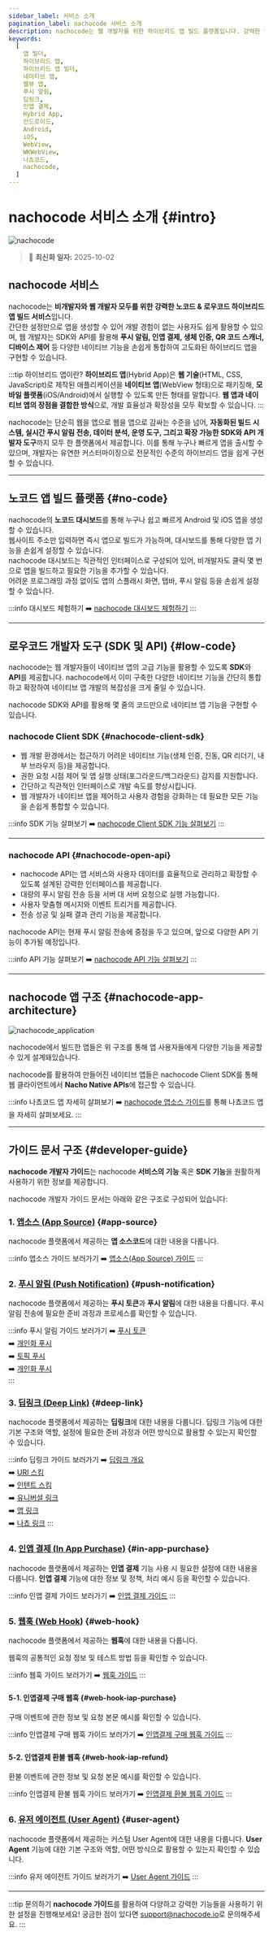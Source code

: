 ```yaml
---
sidebar_label: 서비스 소개
pagination_label: nachocode 서비스 소개
description: nachocode는 웹 개발자를 위한 하이브리드 앱 빌드 플랫폼입니다. 강력한 SDK와 API 개발자 도구를 통해 푸시 알림, 인앱 결제, 생체 인증, QR 코드 스캐너, 디바이스 제어 등 고급 네이티브 기능을 손쉽게 구현하여, 혁신적인 하이브리드 앱 개발을 실현할 수 있습니다. nachocode 개발자 가이드에서 각 기능을 원활히 사용하기 위한 설정과 사용법을 확인하세요.
keywords:
  [
    앱 빌더,
    하이브리드 앱,
    하이브리드 앱 빌더,
    네이티브 앱,
    웹뷰 앱,
    푸시 알림,
    딥링크,
    인앱 결제,
    Hybrid App,
    안드로이드,
    Android,
    iOS,
    WebView,
    WKWebView,
    나쵸코드,
    nachocode,
  ]
---
```


# nachocode 서비스 소개 {#intro}

![nachocode](/img/docs/nachocode.png)

> 🔔 **최신화 일자:** 2025-10-02

## nachocode 서비스

nachocode는 **비개발자와 웹 개발자 모두를 위한 강력한 노코드 & 로우코드 하이브리드 앱 빌드 서비스**입니다.  
간단한 설정만으로 앱을 생성할 수 있어 개발 경험이 없는 사용자도 쉽게 활용할 수 있으며, 웹 개발자는 SDK와 API를 활용해 **푸시 알림, 인앱 결제, 생체 인증, QR 코드 스캐너, 디바이스 제어** 등 다양한 네이티브 기능을 손쉽게 통합하여 고도화된 하이브리드 앱을 구현할 수 있습니다.

:::tip 하이브리드 앱이란?
**하이브리드 앱**(Hybrid App)은 **웹 기술**(HTML, CSS, JavaScript)로 제작된 애플리케이션을 **네이티브 앱**(WebView 형태)으로 패키징해, **모바일 플랫폼**(iOS/Android)에서 실행할 수 있도록 만든 형태를 말합니다. **웹 앱과 네이티브 앱의 장점을 결합한 방식**으로, 개발 효율성과 확장성을 모두 확보할 수 있습니다.
:::

nachocode는 단순히 웹을 앱으로 웹을 앱으로 감싸는 수준을 넘어, **자동화된 빌드 시스템, 실시간 푸시 알림 전송, 데이터 분석, 운영 도구, 그리고 확장 가능한 SDK와 API 개발자 도구**까지 모두 한 플랫폼에서 제공합니다. 이를 통해 누구나 빠르게 앱을 출시할 수 있으며, 개발자는 유연한 커스터마이징으로 전문적인 수준의 하이브리드 앱을 쉽게 구현할 수 있습니다.

---

## 노코드 앱 빌드 플랫폼 {#no-code}

nachocode의 **노코드 대시보드**를 통해 누구나 쉽고 빠르게 Android 및 iOS 앱을 생성할 수 있습니다.  
웹사이트 주소만 입력하면 즉시 앱으로 빌드가 가능하며, 대시보드를 통해 다양한 앱 기능을 손쉽게 설정할 수 있습니다.  
nachocode 대시보드는 직관적인 인터페이스로 구성되어 있어, 비개발자도 클릭 몇 번으로 앱을 빌드하고 필요한 기능을 추가할 수 있습니다.  
어려운 프로그래밍 과정 없이도 앱의 스플래시 화면, 탭바, 푸시 알림 등을 손쉽게 설정할 수 있습니다.

:::info 대시보드 체험하기
➡️ [nachocode 대시보드 체험하기](https://nachocode.io/?utm_source=docs&utm_medium=documentation&utm_campaign=devguide)
:::

---

## 로우코드 개발자 도구 (SDK 및 API) {#low-code}

nachocode는 웹 개발자들이 네이티브 앱의 고급 기능을 활용할 수 있도록 **SDK**와 **API**를 제공합니다. nachocode에서 이미 구축한 다양한 네이티브 기능을 간단히 통합하고 확장하여 네이티브 앱 개발의 복잡성을 크게 줄일 수 있습니다.

nachocode SDK와 API를 활용해 몇 줄의 코드만으로 네이티브 앱 기능을 구현할 수 있습니다.

### **nachocode Client SDK** {#nachocode-client-sdk}

- 웹 개발 환경에서는 접근하기 어려운 네이티브 기능(생체 인증, 진동, QR 리더기, 내부 브라우저 등)을 제공합니다.
- 권한 요청 시점 제어 및 앱 실행 상태(포그라운드/백그라운드) 감지를 지원합니다.
- 간단하고 직관적인 인터페이스로 개발 속도를 향상시킵니다.
- 웹 개발자가 네이티브 앱을 제어하고 사용자 경험을 강화하는 데 필요한 모든 기능을 손쉽게 통합할 수 있습니다.

:::info SDK 기능 살펴보기
➡️ [nachocode Client SDK 기능 살펴보기](/docs/sdk/intro)
:::

---

### **nachocode API** {#nachocode-open-api}

- nachocode API는 앱 서비스와 사용자 데이터를 효율적으로 관리하고 확장할 수 있도록 설계된 강력한 인터페이스를 제공합니다.
- 대량의 푸시 알림 전송 등을 서버 대 서버 요청으로 실행 가능합니다.
- 사용자 맞춤형 메시지와 이벤트 트리거를 제공합니다.
- 전송 성공 및 실패 결과 관리 기능을 제공합니다.

nachocode API는 현재 푸시 알림 전송에 중점을 두고 있으며, 앞으로 다양한 API 기능이 추가될 예정입니다.

:::info API 기능 살펴보기
➡️ [nachocode API 기능 살펴보기](/docs/api/intro)
:::

---

## nachocode 앱 구조 {#nachocode-app-architecture}

![nachocode_application](/img/docs/nachocode_app.webp)

nachocode에서 빌드한 앱들은 위 구조를 통해 앱 사용자들에게 다양한 기능을 제공할 수 있게 설계돼있습니다.

nachocode를 활용하여 만들어진 네이티브 앱들은 nachocode Client SDK를 통해 웹 클라이언트에서 **Nacho Native APIs**에 접근할 수 있습니다.

:::info 나쵸코드 앱 자세히 살펴보기
➡️ [nachocode 앱소스 가이드](/docs/guide/app-source)를 통해 나쵸코드 앱을 자세히 살펴보세요.
:::

---

## 가이드 문서 구조 {#developer-guide}

**nachocode 개발자 가이드**는 nachocode **서비스의 기능** 혹은 **SDK 기능**을 원활하게 사용하기 위한 정보를 제공합니다.

nachocode 개발자 가이드 문서는 아래와 같은 구조로 구성되어 있습니다:

### 1. [**앱소스** (**App Source**)](./app-source) {#app-source}

nachocode 플랫폼에서 제공하는 **앱 소스코드**에 대한 내용을 다룹니다.

:::info 앱소스 가이드 보러가기
➡️ [앱소스(App Source) 가이드](./app-source)
:::

### 2. [**푸시 알림** (**Push Notification**)](./push) {#push-notification}

nachocode 플랫폼에서 제공하는 **푸시 토큰**과 **푸시 알림**에 대한 내용을 다룹니다.
푸시 알림 전송에 필요한 준비 과정과 프로세스를 확인할 수 있습니다.

:::info 푸시 알림 가이드 보러가기
➡️ [푸시 토큰](./push/push-token)  
➡️ [개인화 푸시](./push/personal-push)  
➡️ [토픽 푸시](./push/topic-push)  
➡️ [개인화 푸시](./push/local-push)  
:::

### 3. [**딥링크** (**Deep Link**)](./deep-link) {#deep-link}

nachocode 플랫폼에서 제공하는 **딥링크**에 대한 내용을 다룹니다.
딥링크 기능에 대한 기본 구조와 역할, 설정에 필요한 준비 과정과 어떤 방식으로 활용할 수 있는지 확인할 수 있습니다.

:::info 딥링크 가이드 보러가기
➡️ [딥링크 개요](./deep-link/intro)  
➡️ [URI 스킴](./deep-link/uri-scheme)  
➡️ [인텐트 스킴](./deep-link/intent-scheme)  
➡️ [유니버셜 링크](./deep-link/universal-link)  
➡️ [앱 링크](./deep-link/app-link)  
➡️ [나쵸 링크](./deep-link/nachocode-link)
:::

### 4. [**인앱 결제** (**In App Purchase**)](./iap) {#in-app-purchase}

nachocode 플랫폼에서 제공하는 **인앱 결제** 기능 사용 시 필요한 설정에 대한 내용을 다룹니다.
**인앱 결제** 기능에 대한 정보 및 정책, 처리 예시 등을 확인할 수 있습니다.

:::info 인앱 결제 가이드 보러가기
➡️ [인앱 결제 가이드](./iap)
:::

### 5. [**웹훅** (**Web Hook**)](./webhook/overview) {#web-hook}

nachocode 플랫폼에서 제공하는 **웹훅**에 대한 내용을 다룹니다.

웹훅의 공통적인 요청 정보 및 테스트 방법 등을 확인할 수 있습니다.

:::info 웹훅 가이드 보러가기
➡️ [웹훅 가이드](./webhook/overview)
:::

#### 5-1. 인앱결제 구매 웹훅 {#web-hook-iap-purchase}

구매 이벤트에 관한 정보 및 요청 본문 예시를 확인할 수 있습니다.

:::info 인앱결제 구매 웹훅 가이드 보러가기
➡️ [인앱결제 구매 웹훅 가이드](./webhook/iap/purchase)
:::

#### 5-2. 인앱결제 환불 웹훅 {#web-hook-iap-refund}

환불 이벤트에 관한 정보 및 요청 본문 예시를 확인할 수 있습니다.

:::info 인앱결제 환불 웹훅 가이드 보러가기
➡️ [인앱결제 환불 웹훅 가이드](./webhook/iap/refund)
:::

### 6. [**유저 에이전트** (**User Agent**)](./user-agent) {#user-agent}

nachocode 플랫폼에서 제공하는 커스텀 User Agent에 대한 내용을 다룹니다.
**User Agent** 기능에 대한 기본 구조와 역할, 어떤 방식으로 활용할 수 있는지 확인할 수 있습니다.

:::info 유저 에이전트 가이드 보러가기
➡️ [User Agent 가이드](./user-agent/user-agent-definition)
:::

---

:::tip 문의하기
**nachocode 가이드**를 활용하여 다양하고 강력한 기능들을 사용하기 위한 설정을 진행해보세요!
궁금한 점이 있다면 [support@nachocode.io](mailto:support@nachocode.io)로 문의해주세요.
:::

